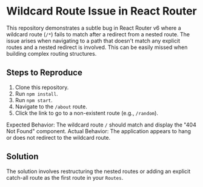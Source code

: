 # Wildcard Route Issue in React Router

This repository demonstrates a subtle bug in React Router v6 where a wildcard route (`/*`) fails to match after a redirect from a nested route.  The issue arises when navigating to a path that doesn't match any explicit routes and a nested redirect is involved. This can be easily missed when building complex routing structures.

## Steps to Reproduce

1. Clone this repository.
2. Run `npm install`.
3. Run `npm start`.
4. Navigate to the `/about` route.
5. Click the link to go to a non-existent route (e.g., `/random`).

Expected Behavior: The wildcard route `/` should match and display the "404 Not Found" component. 
Actual Behavior: The application appears to hang or does not redirect to the wildcard route.

## Solution

The solution involves restructuring the nested routes or adding an explicit catch-all route as the first route in your `Routes`.
